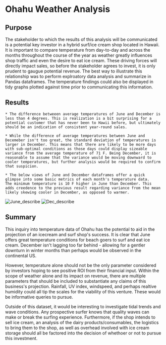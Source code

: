 # Ohahu Weather Analysis

## Purpose

The stakeholder to which the results of this analysis will be communicated is a potential key investor in a hybrid surf/ice cream shop located in Hawaii. It is important to compare temperature from day-to-day and across the months throughout the course of the year as weather greatly influences shop traffic and even the desire to eat ice cream. These driving forces will directly impact sales, so before the stakeholder agrees to invest, it is only prudent to gaugue potential revenue. The best way to illustrate this relationship was to perform explroatory data analysis and summarize in Pandas dataframes. The temperature findings could also be displayed in tidy graphs plotted against time prior to communicating this information.

## Results
    
    * The difference betweeen average temperatures of June and December is less than 4 degrees. This is realization is a bit surprising for a potential customer that has never been to Hawii before, but ultimately should be an indication of consistent year-round sales. 
    
    * While the difference of average temperatures between June and Decemeber isn't too great, the standard deviation of temperatures is larger in December. This means that there are likely to be more days with sub-optimal conditions as those days could display sizeable variance from the average temperature of 71 F. Being December, it is reasonable to assume that the variance would be moving downward to cooler temperatures, but further analysis would be required to confirm that suspicion.
   
    * The below views of June and December dataframes offer a quick glimpse into some basic metrics of each month's temperature data. 
    The minimum temperature is 10 F higher in June than December. This adds creedence to the previous result regarding variance from the mean likely skewing cooler in December, as opposed to warmer. 
    
 
   ![June_describe](https://user-images.githubusercontent.com/109499859/208155092-5d9c07b9-2e81-4d79-997e-b139b7a8eb5d.png) ![Dec_describe](https://user-images.githubusercontent.com/109499859/208155149-a3e4734c-46c4-45a4-9b18-de99b35a40d2.png) 
  
 


    
## Summary
This inquiry into temperature data of Ohahu has the potential to aid in the projection of an icecream and surf shop's success. It is clear that June offers great temperature conditions for beach goers to surf and eat ice cream. December isn't lagging too far behind - allowing for a gentler downturn in winter months than perhaps would be observed in the continental US. 

However, temperature alone should not be the only parameter considered by investors hoping to see positive ROI from their financial input. Within the scope of weather alone and its impact on revenue, there are multiple parameters that should be included to substantiate any claims of this business's projection. Rainfall, UV index, windspeed, and perhaps realtive humidity could all tip the scales for the viability of this venture. These would be informative queries to pursue.

Outside of this dataset, it would be interesting to investigate tidal trends and wave conditions. Any prospective surfer knows that quality waves can make or break the surfing experience. Furthermore, if the shop intends to sell ice cream, an analysis of the dairy products/consumables, the logistics to bring them to the shop, as well as overhead involved with ice cream storage should all be factored into the decision of whethoer or not to pursue this investment.
